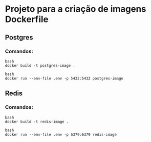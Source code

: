 # Projeto para a criação de imagens Dockerfile

## Postgres

### Comandos:
````
bash
docker build -t postgres-image .
````

````
bash
docker run --env-file .env -p 5432:5432 postgres-image
````

## Redis

### Comandos:
````
bash
docker build -t redis-image .
````

````
bash
docker run --env-file .env -p 6379:6379 redis-image
````
